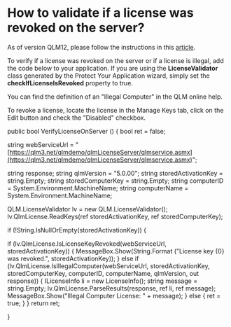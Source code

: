 # How to validate if a license was revoked on the server?

As of version QLM12, please follow the instructions in this [article](https://support.soraco.co/hc/en-us/articles/360025213372-When-does-a-QLM-protected-application-connect-to-the-License-Server-).

To verify if a license was revoked on the server or if a license is illegal, add the code below to your application. If you are using the **LicenseValidator** class generated by the Protect Your Application wizard, simply set the **checkIfLicenseIsRevoked** property to true.

You can find the definition of an "Illegal Computer" in the QLM online help.

To revoke a license, locate the license in the Manage Keys tab, click on the Edit button and check the "Disabled" checkbox.

public bool VerifyLicenseOnServer ()        {            bool ret = false;

&#x20;           string webServiceUrl = "[https://qlm3.net/qlmdemo/qlmLicenseServer/qlmservice.asmx](https://qlm3.net/qlmdemo/qlmLicenseServer/qlmservice.asmx)";

&#x20;           string response;            string qlmVersion = "5.0.00";            string storedActivationKey = string.Empty;            string storedComputerKey = string.Empty;            string computerID = System.Environment.MachineName;            string computerName = System.Environment.MachineName;

&#x20;           QLM.LicenseValidator lv = new QLM.LicenseValidator();            lv.QlmLicense.ReadKeys(ref storedActivationKey, ref storedComputerKey);

&#x20;           if (!String.IsNullOrEmpty(storedActivationKey))            {

&#x20;               if (lv.QlmLicense.IsLicenseKeyRevoked(webServiceUrl, storedActivationKey))                {                    MessageBox.Show(String.Format ("License key {0} was revoked.", storedActivationKey));                }                else if (lv.QlmLicense.IsIllegalComputer(webServiceUrl, storedActivationKey, storedComputerKey, computerID, computerName, qlmVersion, out response))                {                    ILicenseInfo li = new LicenseInfo();                    string message = string.Empty;                    lv.QlmLicense.ParseResults(response, ref li, ref message);                    MessageBox.Show("Illegal Computer License: " + message);                }                else                {                    ret = true;                }                        }            return ret;

&#x20;   }
